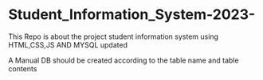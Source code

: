 # Student_Information_System-2023-
This Repo is about the project student information system using HTML,CSS,JS AND MYSQL updated

A Manual DB should be created according to the table name and table contents 
